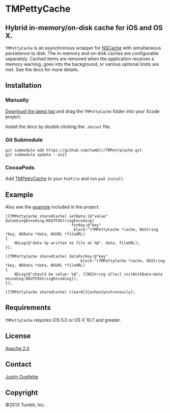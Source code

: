 # TMPettyCache #

## Hybrid in-memory/on-disk cache for iOS and OS X. ##

`TMPettyCache` is an asynchronous wrapper for [NSCache](https://developer.apple.com/library/ios/#documentation/Cocoa/Reference/NSCache_Class/Reference/Reference.html) with simultaneous persistence to disk. The in-memory and on-disk caches are configurable separately. Cached items are removed when the application receives a memory warning, goes into the background, or various optional limits are met. See the docs for more details.

## Installation  ##

### Manually ####

[Download the latest tag](https://github.com/tumblr/TMPettyCache/tags) and drag the `TMPettyCache` folder into your Xcode project.

Install the docs by double clicking the `.docset` file.

### Git Submodule ###

    git submodule add https://github.com/tumblr/TMPettyCache.git
    git submodule update --init

### CocoaPods ###

Add [TMPettyCache](http://cocoapods.org/?q=name%3ATMPettyCache) to your `Podfile` and run `pod install`.

## Example ##

Also see the [example](example/) included in the project.

    [[TMPettyCache sharedCache] setData:[@"value" dataUsingEncoding:NSUTF8StringEncoding]
                                 forKey:@"key"
                                  block:^(TMPettyCache *cache, NSString *key, NSData *data, NSURL *fileURL)
    {
        NSLog(@"data %p written to file at %@", data, fileURL);
    }];

    [[TMPettyCache sharedCache] dataForKey:@"key"
                                     block:^(TMPettyCache *cache, NSString *key, NSData *data, NSURL *fileURL)
    {
        NSLog(@"should be value: %@", [[NSString alloc] initWithData:data encoding:NSUTF8StringEncoding]);
    }];

    [[TMPettyCache sharedCache] clearAllCachesSynchronously];

## Requirements ##

`TMPettyCache` requires iOS 5.0 or OS X 10.7 and greater.

## License ##

[Apache 2.0](LICENSE.TXT)

## Contact ##

[Justin Ouellette](mailto:jstn@tumblr.com)

## Copyright ##

&copy;2013 Tumblr, Inc.
